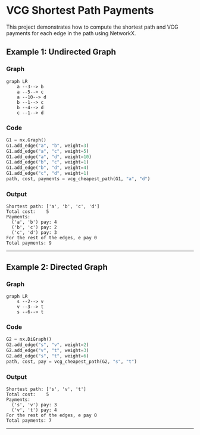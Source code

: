 # VCG Shortest Path Payments

This project demonstrates how to compute the shortest path and VCG payments for each edge in the path using NetworkX.

## Example 1: Undirected Graph

### Graph

```mermaid
graph LR
    a --3--> b
    a --5--> c
    a --10--> d
    b --1--> c
    b --4--> d
    c --1--> d
```

### Code

```python
G1 = nx.Graph()
G1.add_edge("a", "b", weight=3)
G1.add_edge("a", "c", weight=5)
G1.add_edge("a", "d", weight=10)
G1.add_edge("b", "c", weight=1)
G1.add_edge("b", "d", weight=4)
G1.add_edge("c", "d", weight=1)
path, cost, payments = vcg_cheapest_path(G1, "a", "d")
```

### Output

```
Shortest path: ['a', 'b', 'c', 'd']
Total cost:    5
Payments:
  ('a', 'b') pay: 4
  ('b', 'c') pay: 2
  ('c', 'd') pay: 3
For the rest of the edges, e pay 0
Total payments: 9
```

---

## Example 2: Directed Graph

### Graph

```mermaid
graph LR
    s --2--> v
    v --3--> t
    s --6--> t
```

### Code

```python
G2 = nx.DiGraph()
G2.add_edge("s", "v", weight=2)
G2.add_edge("v", "t", weight=3)
G2.add_edge("s", "t", weight=6)
path, cost, pay = vcg_cheapest_path(G2, "s", "t")
```

### Output

```
Shortest path: ['s', 'v', 't']
Total cost:    5
Payments:
  ('s', 'v') pay: 3
  ('v', 't') pay: 4
For the rest of the edges, e pay 0
Total payments: 7
```

---
